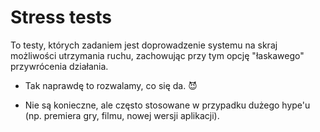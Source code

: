 # Stress tests

To testy, których zadaniem jest doprowadzenie systemu
na skraj możliwości utrzymania ruchu,
zachowując przy tym opcję "łaskawego" przywrócenia działania.

- Tak naprawdę to rozwalamy, co się da. 😈

- Nie są konieczne, ale często stosowane w przypadku
dużego hype'u (np. premiera gry, filmu, nowej wersji aplikacji).